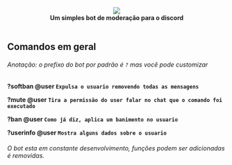<div align="center">
<img src="http://i.picresize.com/images/2018/01/28/uYjGL.png" border="0" /><br>
    <b>Um simples bot de moderação para o discord<b><br><br>
  </div>


## Comandos em geral

###### Anotação: o prefixo do bot por padrão é ```?``` mas você pode customizar 

?softban @user ```Expulsa o usuario removendo todas as mensagens```


?mute @user ```Tira a permissão do user falar no chat que o comando foi executado```


?ban @user ```Como já diz, aplica um banimento no usuario```


?userinfo @user ```Mostra alguns dados sobre o usuario```

###### O bot esta em constante desenvolvimento, funções podem ser adicionadas é removidas.
